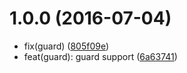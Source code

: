 <a name="1.0.0"></a>
# 1.0.0 (2016-07-04)

* fix(guard) ([805f09e](https://github.com/FGRibreau/maintainers-convention/commit/805f09e))
* feat(guard): guard support ([6a63741](https://github.com/FGRibreau/maintainers-convention/commit/6a63741))



